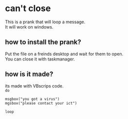 # can't close
This is a prank that will loop a message.  
It will work on windows.  
## how to install the prank?
Put the file on a freinds desktop and wait for them to open.  
You can close it with taskmanager.  
## how is it made?
its made with VBscrips code.  
`do`  
  
  `msgbox("you got a virus")`  
  `mgsbox("please contact your ict")`  
    
 `loop`
